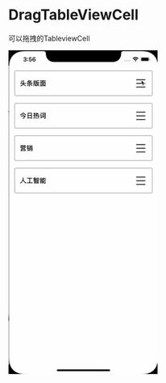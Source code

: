 # DragTableViewCell
可以拖拽的TableviewCell

![image](https://github.com/xuyazhong/DragTableViewCell/blob/master/test/gifhome_296x640_5s.gif)
